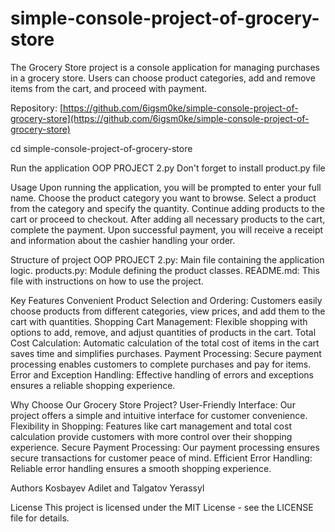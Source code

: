 # simple-console-project-of-grocery-store
The Grocery Store project is a console application for managing purchases in a grocery store. Users can choose product categories, add and remove items from the cart, and proceed with payment.

Repository: [https://github.com/6igsm0ke/simple-console-project-of-grocery-store](https://github.com/6igsm0ke/simple-console-project-of-grocery-store)

cd simple-console-project-of-grocery-store

Run the application
OOP PROJECT 2.py
Don't forget to install product.py file

Usage
Upon running the application, you will be prompted to enter your full name.
Choose the product category you want to browse.
Select a product from the category and specify the quantity.
Continue adding products to the cart or proceed to checkout.
After adding all necessary products to the cart, complete the payment.
Upon successful payment, you will receive a receipt and information about the cashier handling your order.

Structure of project
OOP PROJECT 2.py: Main file containing the application logic.
products.py: Module defining the product classes.
README.md: This file with instructions on how to use the project.

Key Features
Convenient Product Selection and Ordering: Customers easily choose products from different categories, view prices, and add them to the cart with quantities.
Shopping Cart Management: Flexible shopping with options to add, remove, and adjust quantities of products in the cart.
Total Cost Calculation: Automatic calculation of the total cost of items in the cart saves time and simplifies purchases.
Payment Processing: Secure payment processing enables customers to complete purchases and pay for items.
Error and Exception Handling: Effective handling of errors and exceptions ensures a reliable shopping experience.

Why Choose Our Grocery Store Project?
User-Friendly Interface: Our project offers a simple and intuitive interface for customer convenience.
Flexibility in Shopping: Features like cart management and total cost calculation provide customers with more control over their shopping experience.
Secure Payment Processing: Our payment processing ensures secure transactions for customer peace of mind.
Efficient Error Handling: Reliable error handling ensures a smooth shopping experience.

Authors
Kosbayev Adilet and Talgatov Yerassyl

License
This project is licensed under the MIT License - see the LICENSE file for details.
